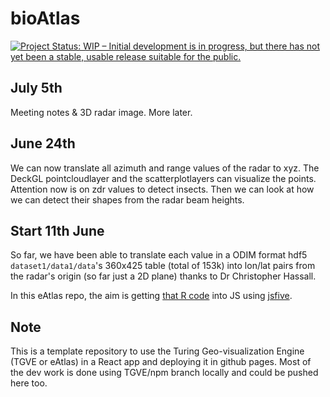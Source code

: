 # bioAtlas 
[![Project Status: WIP – Initial development is in progress, but there has not yet been a stable, usable release suitable for the public.](https://www.repostatus.org/badges/latest/wip.svg)](https://www.repostatus.org/#wip)
## July 5th

Meeting notes & 3D radar image. More later.


## June 24th

We can now translate all azimuth and range values of the radar to xyz. The DeckGL pointcloudlayer and the scatterplotlayers can visualize the points. Attention now is on zdr values to detect insects. Then we can look at how we can detect their shapes from the radar beam heights. 

## Start 11th June
So far, we have been able to translate each value in a ODIM format hdf5 `dataset1/data1/data`'s 360x425 table (total of 153k) into lon/lat pairs from the radar's origin (so far just a 2D plane) thanks to Dr Christopher Hassall.

In this eAtlas repo, the aim is getting [that R code](https://github.com/biodar/bdformats/blob/e77bee40fb6ebf5e76cd9c68691d0c67f3d110fa/Reading%20HDF5%20in%20R.R) into JS using [jsfive](https://github.com/usnistgov/jsfive).

## Note
This is a template repository to use the Turing Geo-visualization Engine (TGVE or eAtlas) in a React app and deploying it in github pages. Most of the dev work is done using TGVE/npm branch locally and could be pushed here too.

